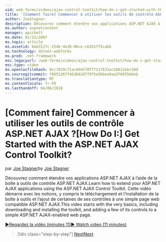 ```yaml
---
uid: web-forms/videos/ajax-control-toolkit/how-do-i-get-started-with-the-aspnet-ajax-control-toolkit
title: '[Comment faire] Commencer à utiliser les outils de contrôle ASP.NET AJAX ? | Microsoft Docs'
author: JoeStagner
description: Découvrez comment étendre vos applications ASP.NET AJAX à l’aide de la boîte à outils de contrôle ASP.NET AJAX. Cette vidéo démarre avec les notions, y compris le téléchargement et...
ms.author: aspnetcontent
manager: wpickett
ms.date: 01/23/2007
ms.topic: article
ms.assetid: 0ab311fc-154b-4e38-86ce-c6351ff5cabb
ms.technology: dotnet-webforms
ms.prod: .net-framework
msc.legacyurl: /web-forms/videos/ajax-control-toolkit/how-do-i-get-started-with-the-aspnet-ajax-control-toolkit
msc.type: video
ms.openlocfilehash: 0cc7829c71ac0d4578ff7217633ac2b012ebc10d
ms.sourcegitcommit: f8852267f463b62d7f975e56bea9aa3f68fbbdeb
ms.translationtype: MT
ms.contentlocale: fr-FR
ms.lasthandoff: 04/06/2018
---
```

<a name="how-do-i-get-started-with-the-aspnet-ajax-control-toolkit"></a><span data-ttu-id="79123-105">[Comment faire] Commencer à utiliser les outils de contrôle ASP.NET AJAX ?</span><span class="sxs-lookup"><span data-stu-id="79123-105">[How Do I:] Get Started with the ASP.NET AJAX Control Toolkit?</span></span>
====================
<span data-ttu-id="79123-106">par [Joe Stagner](https://github.com/JoeStagner)</span><span class="sxs-lookup"><span data-stu-id="79123-106">by [Joe Stagner](https://github.com/JoeStagner)</span></span>

<span data-ttu-id="79123-107">Découvrez comment étendre vos applications ASP.NET AJAX à l’aide de la boîte à outils de contrôle ASP.NET AJAX.</span><span class="sxs-lookup"><span data-stu-id="79123-107">Learn how to extend your ASP.NET AJAX applications using the ASP.NET AJAX Control Toolkit.</span></span> <span data-ttu-id="79123-108">Cette vidéo démarre avec les notions, y compris le téléchargement et l’installation de la boîte à outils et l’ajout de certaines de ses contrôles à une simple page web compatible ASP.NET AJAX.</span><span class="sxs-lookup"><span data-stu-id="79123-108">This video starts with the very basics, including downloading and installing the toolkit, and adding a few of its controls to a simple ASP.NET AJAX-enabled web page.</span></span>

[<span data-ttu-id="79123-109">&#9654;Regardez la vidéo (minutes 11)</span><span class="sxs-lookup"><span data-stu-id="79123-109">&#9654; Watch video (11 minutes)</span></span>](https://channel9.msdn.com/Blogs/ASP-NET-Site-Videos/how-do-i-get-started-with-the-aspnet-ajax-control-toolkit)

> [!div class="step-by-step"]
> [<span data-ttu-id="79123-110">Next</span><span class="sxs-lookup"><span data-stu-id="79123-110">Next</span></span>](how-do-i-use-the-aspnet-ajax-cascadingdropdown-control-extender.md)
